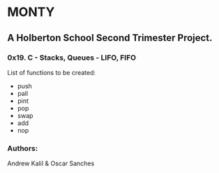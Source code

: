 # MONTY
## A Holberton School Second Trimester Project.
### 0x19. C - Stacks, Queues - LIFO, FIFO
List of functions to be created:
 * push
 * pall
 * pint
 * pop
 * swap
 * add
 * nop
### Authors:
Andrew Kalil & Oscar Sanches